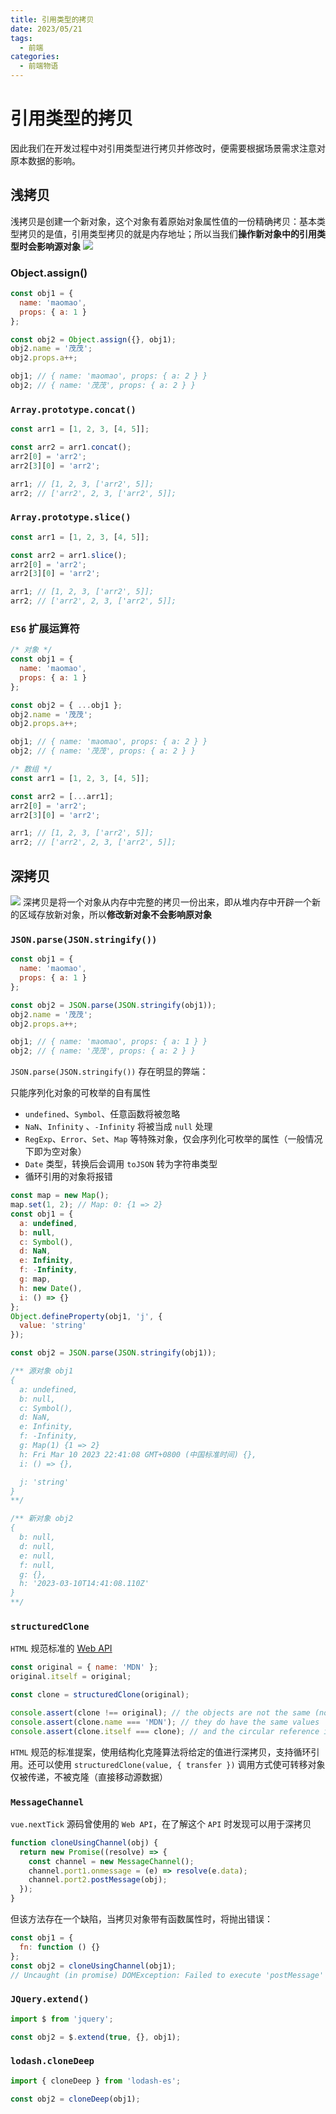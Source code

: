 ```yaml
---
title: 引用类型的拷贝
date: 2023/05/21
tags:
  - 前端
categories:
  - 前端物语
---
```


# 引用类型的拷贝

<custom-block title="回顾一下引用类型的特点" content="<ul><li>因为 <code>JavaScript</code> 不允许直接访问内存位置（即不能直接操作引用类型所在的内存空间），所以引用类型在 <strong>栈内存</strong> 中存储的是地址（即内存指针），而引用类型中的数据（方法或属性）是存储在 <strong>堆内存</strong> 中</li><li>保存引用类型的变量是 <strong>按引用 (by reference) 访问</strong> ，当我们访问和操作一个对象时，实际上操作的是对该对象的引用而非实际的对象本身</li><li>复制引用类型时只会复制内存指针</li></ul>"></custom-block>
因此我们在开发过程中对引用类型进行拷贝并修改时，便需要根据场景需求注意对原本数据的影响。

## 浅拷贝

浅拷贝是创建一个新对象，这个对象有着原始对象属性值的一份精确拷贝：基本类型拷贝的是值，引用类型拷贝的就是内存地址；所以当我们**操作新对象中的引用类型时会影响源对象**
![](../img/clone-1.webp)

### Object.assign()

```javascript
const obj1 = {
  name: 'maomao',
  props: { a: 1 }
};

const obj2 = Object.assign({}, obj1);
obj2.name = '茂茂';
obj2.props.a++;

obj1; // { name: 'maomao', props: { a: 2 } }
obj2; // { name: '茂茂', props: { a: 2 } }
```

### `Array.prototype.concat()`

```javascript
const arr1 = [1, 2, 3, [4, 5]];

const arr2 = arr1.concat();
arr2[0] = 'arr2';
arr2[3][0] = 'arr2';

arr1; // [1, 2, 3, ['arr2', 5]];
arr2; // ['arr2', 2, 3, ['arr2', 5]];
```

### `Array.prototype.slice()`

```javascript
const arr1 = [1, 2, 3, [4, 5]];

const arr2 = arr1.slice();
arr2[0] = 'arr2';
arr2[3][0] = 'arr2';

arr1; // [1, 2, 3, ['arr2', 5]];
arr2; // ['arr2', 2, 3, ['arr2', 5]];
```

### `ES6` 扩展运算符

```javascript
/* 对象 */
const obj1 = {
  name: 'maomao',
  props: { a: 1 }
};

const obj2 = { ...obj1 };
obj2.name = '茂茂';
obj2.props.a++;

obj1; // { name: 'maomao', props: { a: 2 } }
obj2; // { name: '茂茂', props: { a: 2 } }

/* 数组 */
const arr1 = [1, 2, 3, [4, 5]];

const arr2 = [...arr1];
arr2[0] = 'arr2';
arr2[3][0] = 'arr2';

arr1; // [1, 2, 3, ['arr2', 5]];
arr2; // ['arr2', 2, 3, ['arr2', 5]];
```

## 深拷贝

![](../img/clone-2.webp)
深拷贝是将一个对象从内存中完整的拷贝一份出来，即从堆内存中开辟一个新的区域存放新对象，所以**修改新对象不会影响原对象**

### `JSON.parse(JSON.stringify())`

```javascript
const obj1 = {
  name: 'maomao',
  props: { a: 1 }
};

const obj2 = JSON.parse(JSON.stringify(obj1));
obj2.name = '茂茂';
obj2.props.a++;

obj1; // { name: 'maomao', props: { a: 1 } }
obj2; // { name: '茂茂', props: { a: 2 } }
```

`JSON.parse(JSON.stringify())` 存在明显的弊端：

只能序列化对象的可枚举的自有属性

- `undefined`、`Symbol`、任意函数将被忽略
- `NaN`、`Infinity` 、`-Infinity` 将被当成 `null` 处理
- `RegExp`、`Error`、`Set`、`Map` 等特殊对象，仅会序列化可枚举的属性（一般情况下即为空对象）
- `Date` 类型，转换后会调用 `toJSON` 转为字符串类型
- 循环引用的对象将报错

```javascript
const map = new Map();
map.set(1, 2); // Map: 0: {1 => 2}
const obj1 = {
  a: undefined,
  b: null,
  c: Symbol(),
  d: NaN,
  e: Infinity,
  f: -Infinity,
  g: map,
  h: new Date(),
  i: () => {}
};
Object.defineProperty(obj1, 'j', {
  value: 'string'
});

const obj2 = JSON.parse(JSON.stringify(obj1));

/** 源对象 obj1
{
  a: undefined,
  b: null,
  c: Symbol(),
  d: NaN,
  e: Infinity,
  f: -Infinity,
  g: Map(1) {1 => 2}
  h: Fri Mar 10 2023 22:41:08 GMT+0800 (中国标准时间) {},
  i: () => {},

  j: 'string'
}
**/

/** 新对象 obj2
{
  b: null,
  d: null,
  e: null,
  f: null,
  g: {},
  h: '2023-03-10T14:41:08.110Z'
}
**/
```

### `structuredClone`

`HTML` 规范标准的 [Web API](https://developer.mozilla.org/zh-CN/docs/Web/API/structuredClone)

```javascript
const original = { name: 'MDN' };
original.itself = original;

const clone = structuredClone(original);

console.assert(clone !== original); // the objects are not the same (not same identity)
console.assert(clone.name === 'MDN'); // they do have the same values
console.assert(clone.itself === clone); // and the circular reference is preserved
```

`HTML` 规范的标准提案，使用结构化克隆算法将给定的值进行深拷贝，支持循环引用。还可以使用 `structuredClone(value, { transfer })` 调用方式使可转移对象仅被传递，不被克隆（直接移动源数据）
<custom-block title="注意点" content="<div>尽管作为规范标准实现的 <code>Web API</code>，但目前兼容性还是个巨大的问题，同时仍有其他不足：</div><ul><li>无法拷贝对象的原型链</li><li>无法拷贝函数</li><li>不支持 <code>Error</code> 数据类型</li></ul>"></custom-block>

### `MessageChannel`

`vue.nextTick` 源码曾使用的 `Web API`，在了解这个 `API` 时发现可以用于深拷贝

```javascript
function cloneUsingChannel(obj) {
  return new Promise((resolve) => {
    const channel = new MessageChannel();
    channel.port1.onmessage = (e) => resolve(e.data);
    channel.port2.postMessage(obj);
  });
}
```

但该方法存在一个缺陷，当拷贝对象带有函数属性时，将抛出错误：

```javascript
const obj1 = {
  fn: function () {}
};
const obj2 = cloneUsingChannel(obj1);
// Uncaught (in promise) DOMException: Failed to execute 'postMessage' on 'MessagePort': function () {} could not be cloned.
```

### `JQuery.extend()`

```javascript
import $ from 'jquery';

const obj2 = $.extend(true, {}, obj1);
```

### `lodash.cloneDeep`

```javascript
import { cloneDeep } from 'lodash-es';

const obj2 = cloneDeep(obj1);
```
